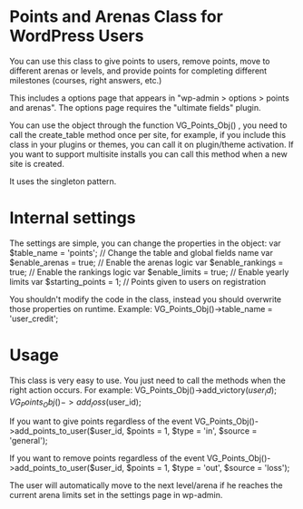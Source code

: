 # Points and Arenas Class for WordPress Users
You can use this class to give points to users, remove points, move to different arenas or levels, and provide points for completing different milestones (courses, right answers, etc.)

This includes a options page that appears in "wp-admin > options > points and arenas". The options page requires the "ultimate fields" plugin.

You can use the object through the function VG_Points_Obj() , you need to call the create_table method once per site, for example, if you include this class in your plugins or themes, you can call it on plugin/theme activation. If you want to support multisite installs you can call this method when a new site is created.

It uses the singleton pattern.

# Internal settings

The settings are simple, you can change the properties in the object:
    var $table_name = 'points'; // Change the table and global fields name
		var $enable_arenas = true; // Enable the arenas logic
		var $enable_rankings = true; // Enable the rankings logic
		var $enable_limits = true; // Enable yearly limits
		var $starting_points = 1; // Points given to users on registration
    
You shouldn't modify the code in the class, instead you should overwrite those properties on runtime. Example:
VG_Points_Obj()->table_name = 'user_credit';

# Usage

This class is very easy to use. You just need to call the methods when the right action occurs. For example:
VG_Points_Obj()->add_victory($user_id);
VG_Points_Obj()->add_loss($user_id);

If you want to give points regardless of the event
VG_Points_Obj()->add_points_to_user($user_id, $points = 1, $type = 'in', $source = 'general');

If you want to remove points regardless of the event
VG_Points_Obj()->add_points_to_user($user_id, $points = 1, $type = 'out', $source = 'loss');

The user will automatically move to the next level/arena if he reaches the current arena limits set in the settings page in wp-admin.
